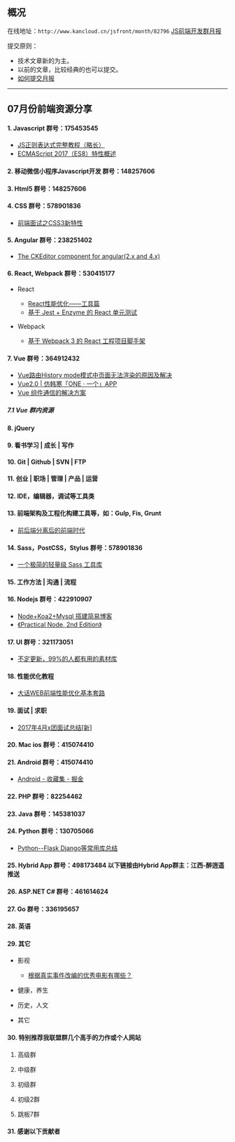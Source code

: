 ## 概况

在线地址：`http://www.kancloud.cn/jsfront/month/82796` [JS前端开发群月报](http://www.kancloud.cn/jsfront/month/82796)


提交原则：

- 技术文章新的为主。
- 以前的文章，比较经典的也可以提交。
- [如何提交月报](http://www.kancloud.cn/jsfront/month/227309)

---


## 07月份前端资源分享
#### 1. Javascript   群号：175453545
- [JS正则表达式完整教程（略长）](https://juejin.im/post/5965943ff265da6c30653879)
- [ECMAScript 2017（ES8）特性概述](https://zhuanlan.zhihu.com/p/27844393)

#### 2. 移动微信小程序Javascript开发 群号：148257606

#### 3. Html5 群号：148257606

#### 4. CSS  群号：578901836
- [前端面试之CSS3新特性](http://hyuhan.com/2017/07/06/css3-of-interview/)

#### 5. Angular 群号：238251402
- [The CKEditor component for angular(2.x and 4.x)](https://github.com/HstarComponents/ngx-ckeditor)

#### 6. React, Webpack 群号：530415177
- React

    - [React性能优化——工具篇](https://wulv.site/2017-07-01/react-perf-tools.html)
    - [基于 Jest + Enzyme 的 React 单元测试](https://github.com/superman66/react-test-demo)


- Webpack

    - [基于 Webpack 3 的 React 工程项目脚手架](https://zhuanlan.zhihu.com/p/27851078)


#### 7. Vue 群号：364912432
- [Vue路由History mode模式中页面无法渲染的原因及解决](http://blog.csdn.net/xjlinme/article/details/74783887)
- [Vue2.0 | 仿韩寒「ONE · 一个」APP](https://zhuanlan.zhihu.com/p/27854029)
- [Vue 组件通信的解决方案](https://segmentfault.com/a/1190000010162012)

##### 7.1 Vue 群内资源

#### 8. jQuery

#### 9. 看书学习 | 成长 | 写作

#### 10. Git | Github | SVN | FTP

#### 11. 创业 | 职场 | 管理 | 产品 | 运营

#### 12. IDE，编辑器，调试等工具类

#### 13. 前端架构及工程化构建工具等，如：Gulp, Fis, Grunt
- [前后端分离后的前端时代](https://mp.weixin.qq.com/s?__biz=MzAwMzA0NDc1MA==&mid=2448636845&idx=1&sn=54a3c3129d6bb7dcd5aa3fdc081afca7&chksm=8ec6bf4cb9b1365a40dd899ebbd6c12861e7e1932f2e5af4124b90034999724f140b0a86790b&scene=0&key=2872d7939faa95a470a2d1ba926cd7f8ca2230dde17443bc43519d3e729ad0bd639661ac84541edc1d15d6988b302250a25ccc9078888d4ecbd773381665500af48ff6bea42c2f6daf22f6ea8941bd74&ascene=0&uin=MjEyODY2NzMyMg==&devicetype=iMac%20MacBookPro12,1%20OSX%20OSX%2010.12.5%20build(16F73)&version=12020810&nettype=WIFI&fontScale=100&pass_ticket=JCxnAi2KL0v0eLgle1+oFdcQSDM9PtMJgLGNFEpJgUk1ENNsA5KLnnu1rlp72oGf)

#### 14. Sass，PostCSS，Stylus  群号：578901836
- [ 一个极简的轻量级 Sass 工具库](https://github.com/zhaotoday/sass-utils)

#### 15. 工作方法 | 沟通 | 流程

#### 16. Nodejs 群号：422910907
- [Node+Koa2+Mysql 搭建简易博客](http://www.wclimb.site/2017/07/12/Node-Koa2-Mysql-%E6%90%AD%E5%BB%BA%E7%AE%80%E6%98%93%E5%8D%9A%E5%AE%A2/)
- [《Practical Node, 2nd Edition》](https://github.com/azat-co/practicalnode)

#### 17. UI 群号：321173051
- [不定更新，99%的人都有用的素材库](https://zhuanlan.zhihu.com/p/27341908)

#### 18. 性能优化教程
- [大话WEB前端性能优化基本套路](https://blog.thankbabe.com/2017/07/05/fore-end-optimize/)

#### 19. 面试 | 求职
- [2017年4月x团面试总结[新]](http://www.jianshu.com/p/ab4d0c6e9481)

#### 20. Mac ios 群号：415074410

#### 21. Android 群号：415074410
- [Android - 收藏集 - 掘金](http://www.jianshu.com/p/5ad013eb5364)

#### 22. PHP 群号：82254462

#### 23. Java 群号：145381037

#### 24. Python 群号：130705066
- [Python--Flask Django等常用库总结](http://www.jianshu.com/p/a166e63544d8)

#### 25. Hybrid App 群号：498173484 以下链接由Hybrid App群主：江西-醉逍遥推送

#### 26. ASP.NET C# 群号：461614624

#### 27. Go 群号：336195657

#### 28. 英语

#### 29. 其它

- 影视

  - [根据真实事件改编的优秀电影有哪些？](https://www.zhihu.com/question/19550321)

- 健康，养生


- 历史，人文


- 其它




#### 30. 特别推荐我联盟群几个高手的力作或个人网站

1. 高级群


2. 中级群

3. 初级群

4. 初级2群


5. 跳板7群


#### 31. 感谢以下贡献者
